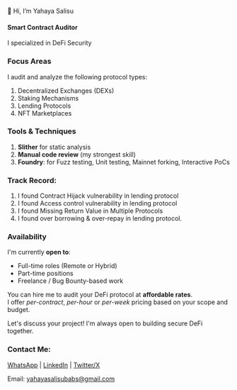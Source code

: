 👋 Hi, I’m Yahaya Salisu

#### Smart Contract Auditor

I specialized in DeFi Security


### Focus Areas
I audit and analyze the following protocol types:

1. Decentralized Exchanges (DEXs)
2. Staking Mechanisms
3. Lending Protocols
4. NFT Marketplaces


### Tools & Techniques
1. **Slither** for static analysis  
2. **Manual code review** (my strongest skill)  
3. **Foundry**: for Fuzz testing, Unit testing, Mainnet forking, Interactive PoCs


### Track Record:
1. I found Contract Hijack vulnerability in lending protocol
2. I found Access control vulnerability in lending protocol
3. I found Missing Return Value in Multiple Protocols
4. I found over borrowing & over-repay in lending protocol.


### Availability
I'm currently **open to**:
-  Full-time roles (Remote or Hybrid)
-  Part-time positions
-  Freelance / Bug Bounty-based work

You can hire me to audit your DeFi protocol at **affordable rates**.  
I offer *per-contract*, *per-hour* or *per-week* pricing based on your scope and budget.

Let's discuss your project! I'm always open to building secure DeFi together.



### Contact Me:
[WhatsApp](https://wa.me/qr/AOJIRGL4JCO7D1)
| [LinkedIn](https://www.linkedin.com/in/yahaya-salisu)
| [Twitter/X](https://x.com/Babs_Crypto1?t=Vc6SgVuVgS8FxbVUZZXHVw&s=09)

Email: yahayasalisubabs@gmail.com